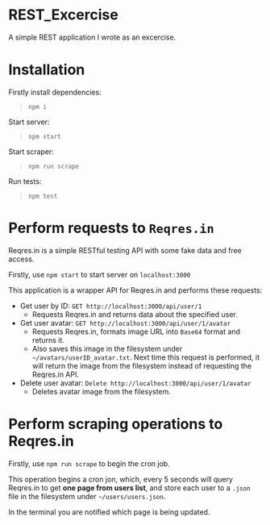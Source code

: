 # REST_Excercise

A simple REST application I wrote as an excercise. 

# Installation

Firstly install dependencies:
>`npm i`

Start server:
>`npm start`

Start scraper:
>`npm run scrape`

Run tests:
>`npm test`

# Perform requests to `Reqres.in`

Reqres.in is a simple RESTful testing API with some fake data and free access.

Firstly, use `npm start` to start server on `localhost:3000`

This application is a wrapper API for Reqres.in and performs these requests:
- Get user by ID: `GET http://localhost:3000/api/user/1`
    - Requests Reqres.in and returns data about the specified user.
- Get user avatar: `GET http://localhost:3000/api/user/1/avatar`
    - Requests Reqres.in, formats image URL into `Base64` format and returns it.
    - Also saves this image in the filesystem under `~/avatars/userID_avatar.txt`. Next time this request is performed, it will return the image from the filesystem instead of requesting the Reqres.in API.
- Delete user avatar: `Delete http://localhost:3000/api/user/1/avatar`
    - Deletes avatar image from the filesystem.

# Perform scraping operations to Reqres.in

Firstly, use `npm run scrape` to begin the cron job.

This operation begins a cron jon, which, every 5 seconds will query Reqres.in to get **one page from users list**, and store each user to a `.json` file in the filesystem under `~/users/users.json`.

In the terminal you are notified which page is being updated.